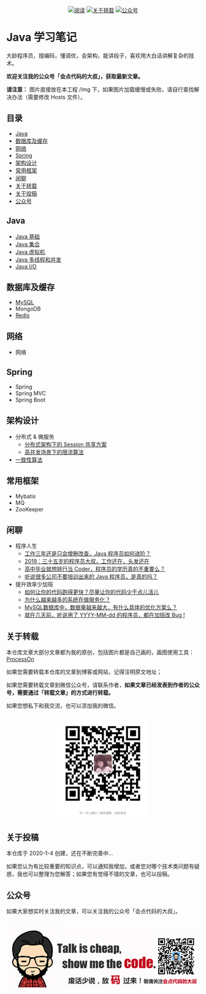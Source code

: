 <p align="center">
  <a href="https://github.com/CodeDaShu/JavaNotes"><img src="https://img.shields.io/badge/阅读-read-red.svg" alt="阅读"></a>
  <a href="#关于转载"><img src="https://img.shields.io/badge/chat-微信-blue.svg" alt="关于转载"></a>
  <a href="#公众号"><img src="https://img.shields.io/badge/chat-公众号-orange.svg" alt="公众号"></a>
</p>

# Java 学习笔记

大龄程序员，擅编码，懂调优，会架构，能讲段子，喜欢用大白话讲解复杂的技术。

**欢迎关注我的公众号「会点代码的大叔」，获取最新文章。**

**请注意：** 图片直接放在本工程 /img 下，如果图片加载缓慢或失败，请自行查找解决办法（需要修改 Hosts 文件）。

## 目录

- [Java](#Java)
- [数据库及缓存](#数据库及缓存)
- [网络](#网络)
- [Spring](#Spring)
- [架构设计](#架构设计)
- [常用框架](#常用框架)
- [闲聊](#闲聊)
- [关于转载](#关于转载)
- [关于投稿](#关于投稿)
- [公众号](#公众号)

## Java

- [Java 基础](/notes/java/javabasics.md)
- [Java 集合](/notes/java/collection.md)
- [Java 虚拟机](/notes/java/jvm.md)
- [Java 多线程和并发](/notes/java/thread.md)
- [Java I/O](/notes/java/io.md)

## 数据库及缓存

- [MySQL](/notes/database/MySQL.md)
- MongoDB
- [Redis](/notes/database/Redis.md)

## 网络

- 网络

## Spring

- Spring
- Spring MVC
- Spring Boot

## 架构设计

- 分布式 & 微服务
  - [分布式架构下的 Session 共享方案](/notes/distributed/sessionShare.md)
  - [高并发场景下的限流算法](/notes/distributed/currentLimiting.md)
- [一致性算法](/notes/distributed/uniformity.md)

## 常用框架

- Mybatis
- MQ
- ZooKeeper


## 闲聊

- 程序人生
    - [工作三年还是只会增删改查，Java 程序员如何进阶？](/notes/chat/codelife/work3years.md)
    - [2019：三十五岁的程序员大叔，工作还在，头发还在](/notes/chat/codelife/2019summary.md)
    - [高中毕业就想转行当 Coder，程序员的学历真的不重要么？](/notes/chat/codelife/education.md)
    - [听说很多公司不要培训出来的 Java 程序员，是真的吗？](/notes/chat/codelife/javatrain.md)
- 提升效率少加班
    - [如何让你的代码跑得更快？尽量让你的代码少干点儿活儿](/notes/chat/efficiency/coderunfast.md)
    - [为什么越来越多的系统在做服务化？](/notes/chat/efficiency/systemService.md)
    - [MySQL数据库中，数据量越来越大，有什么具体的优化方案么？](/notes/chat/efficiency/mysqlDataOptimization.md)
    - [就在几天前，听说用了 YYYY-MM-dd 的程序员，都在加班改 Bug !](/notes/chat/efficiency/yyyymmdd.md)


## 关于转载

本仓库文章大部分文章都为我的原创，包括图片都是自己画的，画图使用工具：[ProcessOn](https://www.processon.com/)

如果您需要转载本仓库的文章到博客或网站，记得注明原文地址；

如果您需要转载文章到微信公众号，请联系作者，**如果文章已经发表到作者的公众号，需要通过「转载文章」的方式进行转载。**

如果您想私下和我交流，也可以添加我的微信。

<div align="center">
    <br>
    <img width="240px" src="https://github.com/CodeDaShu/JavaNotes/blob/master/img/wechat.jpg">
</div>

## 关于投稿

本仓库于 2020-1-4 创建，还在不断完善中...

如果您认为有比较重要的知识点，可以通知我增加，或者您对哪个技术类问题有疑惑，我也可以整理为您解答；如果您有觉得不错的文章，也可以投稿。


## 公众号

如果大家想实时关注我的文章，可以关注我的公众号「会点代码的大叔」。

<div align="center">
    <br>
    <img width="750px" src="https://github.com/CodeDaShu/JavaNotes/blob/master/img/sign.jpg">
</div>
